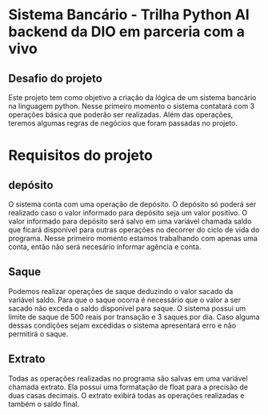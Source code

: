 # Sistema Bancário - Trilha Python AI backend da DIO em parceria com a vivo
## Desafio do projeto
Este projeto tem como objetivo a criação da lógica de um sistema bancário na linguagem python.
Nesse primeiro momento o sistema contatará com 3 operações básica que poderão ser realizadas. Além das operações, teremos algumas regras de negócios que foram passadas no projeto.
# Requisitos do projeto
## depósito
O sistema conta com uma operação de depósito. O depósito só poderá ser realizado caso o valor informado para depósito seja um valor positivo. O valor informado para depósito será
salvo em uma variável chamada saldo que ficará disponível para outras operações no decorrer do ciclo de vida do programa. Nesse primeiro momento estamos trabalhando com apenas
uma conta, então não será necesário informar agência e conta.
## Saque
Podemos realizar operações de saque deduzindo o valor sacado da variável saldo. Para que o saque ocorra é necessário que o valor a ser sacado não exceda o saldo disponível para saque.
O sistema possui um limite de saque de 500 reais por transação e 3 saques por dia. Caso alguma dessas condições sejam excedidas o sistema apresentará erro e não permitirá o saque.
## Extrato
Todas as operações realizadas no programa são salvas em uma variável chamada extrato. Ela possui uma formatação de float para a precisão de duas casas decimais. O extrato exibirá todas
as operações realizadas e também o saldo final.
